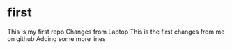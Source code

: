 # first
This is my first repo
Changes from Laptop
This is the first changes from me on github 
Adding some more lines 